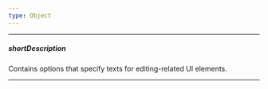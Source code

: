 ```yaml
---
type: Object
---
```

---
##### shortDescription
Contains options that specify texts for editing-related UI elements.

---
